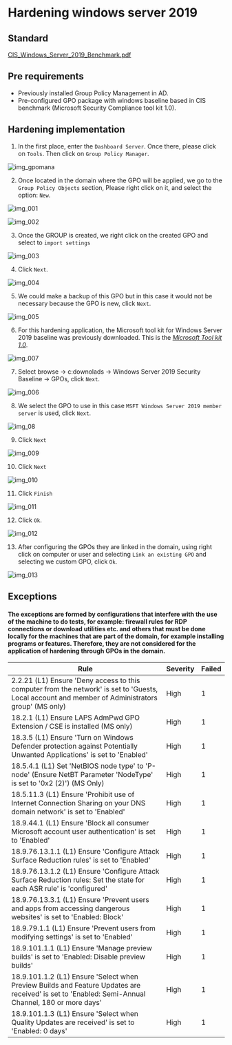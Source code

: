 # Hardening windows server 2019

## Standard

[CIS_Windows_Server_2019_Benchmark.pdf](https://github.com/htorresi/Doc_juiced/files/7689051/CIS_Windows_Server_2019_Benchmark.pdf)

## Pre requirements

* Previously installed Group Policy Management in AD.
* Pre-configured GPO package with windows baseline based in CIS benchmark (Microsoft Security Compliance tool kit 1.0).

## Hardening implementation

1. In the first place, enter the `Dashboard Server`. Once there, please click on `Tools`. Then click on `Group Policy Manager`.

![img_gpomana](https://user-images.githubusercontent.com/85255387/145480011-9ebbf84c-f937-407e-8349-f93fb02931b7.png)

2. Once located in the domain where the GPO will be applied, we go to the `Group Policy Objects` section, Please right click on it, and select the option: `New`.

![img_001](https://user-images.githubusercontent.com/85255387/145480065-1fc0e1ad-c41b-4f6f-9c45-de8c77074959.png)

![img_002](https://user-images.githubusercontent.com/85255387/145480090-ab8f5bb8-68ed-40ca-b0f0-7f912657d79c.png)

3. Once the GROUP is created, we right click on the created GPO and select to `import settings`

![img_003](https://user-images.githubusercontent.com/85255387/145480113-0da2f904-ca07-4fb9-ac8d-9f07fda4e224.png)

4. Click `Next`.

![img_004](https://user-images.githubusercontent.com/85255387/145480190-76ebfdeb-448e-478e-9b43-b16cf90170ee.png)

5. We could make a backup of this GPO but in this case it would not be necessary because the GPO is new, click `Next`.

![img_005](https://user-images.githubusercontent.com/85255387/145480177-4be91bb8-ef42-4ee8-80c1-4432506d6604.png)

6. For this hardening application, the Microsoft tool kit for Windows Server 2019 baseline was previously downloaded.
This is the *[Microsoft Tool kit 1.0](https://www.microsoft.com/en-us/download/details.aspx?id=55319)*.

![img_007](https://user-images.githubusercontent.com/85255387/145480810-03136873-335c-45e2-8bfa-a13642b711f6.png)

7. Select browse -> c:downolads -> Windows Server 2019 Security Baseline -> GPOs, click `Next`.

![img_006](https://user-images.githubusercontent.com/85255387/145480880-af35eb47-caec-43e4-9f75-48ab1ed9c467.png)

8. We select the GPO to use in this case `MSFT Windows Server 2019 member server` is used, click `Next`.

![img_08](https://user-images.githubusercontent.com/85255387/145480906-fa73caf3-a766-4d19-ad34-80e2f1df2a69.png)

9. Click `Next`

![img_009](https://user-images.githubusercontent.com/85255387/145480940-c96e5eee-784f-491f-83be-693b9c9c10e6.png)

10. Click `Next`

![img_010](https://user-images.githubusercontent.com/85255387/145480952-136cb70c-ae97-45e6-beb8-25e3f404df7f.png)

11. Click `Finish`

![img_011](https://user-images.githubusercontent.com/85255387/145480976-177aabb7-08f9-431d-b837-6183452b154a.png)

12. Click `Ok`.

![img_012](https://user-images.githubusercontent.com/85255387/145481015-a293386e-275e-4069-b3fc-1b725352093f.png)

13. After configuring the GPOs they are linked in the domain, using right click on computer or user and selecting `Link an existing GPO` and selecting we custom GPO, click `Ok`.

![img_013](https://user-images.githubusercontent.com/85255387/145481030-f0de12b0-b516-436f-b7cd-0b25106b3986.png)

## Exceptions

#### The exceptions are formed by configurations that interfere with the use of the machine to do tests, for example: firewall rules for RDP connections or download utilities etc. and others that must be done locally for the machines that are part of the domain, for example installing programs or features. Therefore, they are not considered for the application of hardening through GPOs in the domain.

| Rule                                                                                                                                              | Severity | Failed |
| ------------------------------------------------------------------------------------------------------------------------------------------------- | -------- | ------ |
| 2.2.21 (L1) Ensure 'Deny access to this computer from the network' is set to 'Guests, Local account and member of Administrators group' (MS only) | High     | 1      |
| 18.2.1 (L1) Ensure LAPS AdmPwd GPO Extension / CSE is installed (MS only)                                                                         | High     | 1      |
| 18.3.5 (L1) Ensure 'Turn on Windows Defender protection against Potentially Unwanted Applications' is set to 'Enabled'                            | High     | 1      |
| 18.5.4.1 (L1) Set 'NetBIOS node type' to 'P-node' (Ensure NetBT Parameter 'NodeType' is set to '0x2 (2)') (MS Only)                               | High     | 1      |
| 18.5.11.3 (L1) Ensure 'Prohibit use of Internet Connection Sharing on your DNS domain network' is set to 'Enabled'                                | High     | 1      |
| 18.9.44.1 (L1) Ensure 'Block all consumer Microsoft account user authentication' is set to 'Enabled'                                              | High     | 1      |
| 18.9.76.13.1.1 (L1) Ensure 'Configure Attack Surface Reduction rules' is set to 'Enabled'                                                         | High     | 1      |
| 18.9.76.13.1.2 (L1) Ensure 'Configure Attack Surface Reduction rules: Set the state for each ASR rule' is 'configured'                            | High     | 1      |
| 18.9.76.13.3.1 (L1) Ensure 'Prevent users and apps from accessing dangerous websites' is set to 'Enabled: Block'                                  | High     | 1      |
| 18.9.79.1.1 (L1) Ensure 'Prevent users from modifying settings' is set to 'Enabled'                                                               | High     | 1      |
| 18.9.101.1.1 (L1) Ensure 'Manage preview builds' is set to 'Enabled: Disable preview builds'                                                      | High     | 1      |
| 18.9.101.1.2 (L1) Ensure 'Select when Preview Builds and Feature Updates are received' is set to 'Enabled: Semi-Annual Channel, 180 or more days' | High     | 1      |
| 18.9.101.1.3 (L1) Ensure 'Select when Quality Updates are received' is set to 'Enabled: 0 days'                                                   | High     | 1      |
